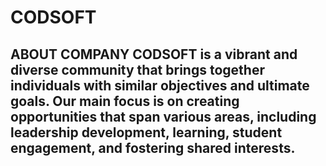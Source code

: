 # CODSOFT
## ABOUT COMPANY CODSOFT is a vibrant and diverse community that brings together individuals with similar objectives and ultimate goals. Our main focus is on creating opportunities that span various areas, including leadership development, learning, student engagement, and fostering shared interests.

